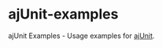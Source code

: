 ajUnit-examples
===============

ajUnit Examples - Usage examples for [ajUnit](https://github.com/loddar/ajunit "ajUnit project @ Github").
